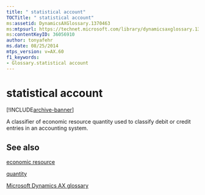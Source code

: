 ```yaml
---
title: " statistical account"
TOCTitle: " statistical account"
ms:assetid: DynamicsAXGlossary.1370463
ms:mtpsurl: https://technet.microsoft.com/library/dynamicsaxglossary.1370463(v=AX.60)
ms:contentKeyID: 36056910
author: tonyafehr
ms.date: 08/25/2014
mtps_version: v=AX.60
f1_keywords:
- Glossary.statistical account
---
```


# statistical account


[!INCLUDE[archive-banner](includes/archive-banner.md)]

A classifier of economic resource quantity used to classify debit or credit entries in an accounting system.

## See also

[economic resource](economic-resource.md)

[quantity](quantity.md)

[Microsoft Dynamics AX glossary](glossary/microsoft-dynamics-ax-glossary.md)

  


